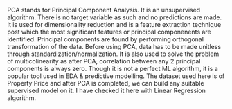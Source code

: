 PCA stands for Principal Component Analysis. It is an unsupervised algorithm. There is no target variable as such and no predictions are made. It is used for dimensionality reduction and is a feature extraction technique post which the most significant features or principal componenents are identified. Principal components are found by performing orthogonal transformation of the data. Before using PCA, data has to be made unitless through standardization/normalization.
It is also used to solve the problem of multicolinearity as after PCA, correlation between any 2 principal components is always zero.
Though it is not a perfect ML algorithm, it is a popular tool used in EDA & predictive modelling.
The dataset used here is of Property Price and after PCA is completed, we can build any suitable supervised model on it. I have checked it here with Linear Regression algorithm.
